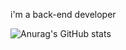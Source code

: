 i'm a back-end developer


![Anurag's GitHub stats](https://github-readme-stats.vercel.app/api?username=iscoAdams&show_icons=true&theme=nord)
